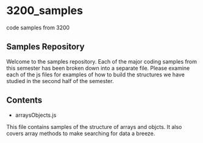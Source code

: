 # 3200_samples
code samples from 3200

## Samples Repository
Welcome to the samples repository.  Each of the major coding samples from this semester has been broken down into a separate file.  Please examine each of the js files for examples of how to build the structures we have studied in the second half of the semester.

## Contents
- arraysObjects.js

This file contains samples of the structure of arrays and objcts.  It also covers array methods to make searching for data a breeze.

